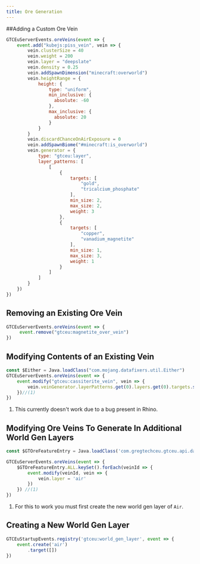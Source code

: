 ```yaml
---
title: Ore Generation
---
```


##Adding a Custom Ore Vein

```js title="piss_vein.js"
GTCEuServerEvents.oreVeins(event => {
    event.add("kubejs:piss_vein", vein => {
        vein.clusterSize = 40
        vein.weight = 200
        vein.layer = "deepslate"
        vein.density = 0.25
        vein.addSpawnDimension("minecraft:overworld")
        vein.heightRange = {
            height: {
                type: "uniform",
                min_inclusive: {
                  absolute: -60
                },
                max_inclusive: {
                  absolute: 20
                }
            }
        }
        vein.discardChanceOnAirExposure = 0
        vein.addSpawnBiome("#minecraft:is_overworld")
        vein.generator = {
            type: "gtceu:layer",
            layer_patterns: [
                [
                    {
                        targets: [
                            "gold",
                            "tricalcium_phosphate"
                        ],
                        min_size: 2,
                        max_size: 2,
                        weight: 3
                    },
                    {
                        targets: [
                            "copper",
                            "vanadium_magnetite"
                        ],
                        min_size: 1,
                        max_size: 3,
                        weight: 1
                    }
                ]
            ]
        }
    })
})
```


## Removing an Existing Ore Vein

```js title="ore_vein_removal.js"
GTCEuServerEvents.oreVeins(event => {
     event.remove("gtceu:magnetite_over_vein") 
})
```


## Modifying Contents of an Existing Vein

```js title="ore_vein_modify_contents.js"
const $Either = Java.loadClass("com.mojang.datafixers.util.Either")
GTCEuServerEvents.oreVeins(event => {
    event.modify("gtceu:cassiterite_vein", vein => {
        vein.veinGenerator.layerPatterns.get(0).layers.get(0).targets.set(0, $Either.right(GTMaterials.get('diamond')))
    })//(1)
})
```

1. This currently doesn't work due to a bug present in Rhino.


## Modifying Ore Veins To Generate In Additional World Gen Layers

```js title="ore_vein_modify_worl_gen_layers.js"
const $GTOreFeatureEntry = Java.loadClass('com.gregtechceu.gtceu.api.data.worldgen.GTOreFeatureEntry')

GTCEuServerEvents.oreVeins(event => {
    $GTOreFeatureEntry.ALL.keySet().forEach(veinId => {
        event.modify(veinId, vein => {
            vein.layer = 'air'
        })
    }) //(1)
})
```

1. For this to work you must first create the new world gen layer of `Air`.


## Creating a New World Gen Layer

```js title="world_gen_layers.js"
GTCEuStartupEvents.registry('gtceu:world_gen_layer', event => {
    event.create('air')
        .target([])
})
```
